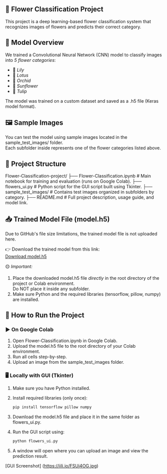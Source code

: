 ## 🌸 Flower Classification Project

This project is a deep learning-based flower classification system that recognizes images of flowers and predicts their correct category.

## 🧠 Model Overview

We trained a Convolutional Neural Network (CNN) model to classify images into *5 flower categories*:

- 🌺 *Lily*
- 🌸 *Lotus*
- 🌼 *Orchid*
- 🌻 *Sunflower*
- 🌷 *Tulip*

The model was trained on a custom dataset and saved as a .h5 file (Keras model format).

## 🖼️ Sample Images

You can test the model using sample images located in the sample_test_images/ folder.  
Each subfolder inside represents one of the flower categories listed above.

## 📁 Project Structure

Flower-Classification-project/
├── Flower-Classification.ipynb     # Main notebook for training and evaluation (runs on Google Colab).
├── flowers_ui.py                   # Python script for the GUI script built using Tkinter.
├── sample_test_images/            # Contains test images organized in subfolders by category.
├── README.md                      # Full project description, usage guide, and model link.
## 📥 Trained Model File (model.h5)

Due to GitHub's file size limitations, the trained model file is not uploaded here.

👉 Download the trained model from this link:  
[ Download model.h5](https://drive.google.com/drive/folders/17saIZwLaDdLKU2ZJgLp5qn80Ne6Dl6di?usp=drive_link)

🟡 *Important:*  
1. Place the downloaded model.h5 file *directly* in the root directory of the project or Colab environment.  
   Do NOT place it inside any subfolder.
2. Make sure Python and the required libraries (tensorflow, pillow, numpy) are installed.


## 🚀 How to Run the Project

### ▶️ On Google Colab

1. Open Flower-Classification.ipynb in Google Colab.
2. Upload the model.h5 file to the root directory of your Colab environment.
3. Run all cells step-by-step.
4. Upload an image from the sample_test_images folder.

### 🖥️ Locally with GUI (Tkinter)

1. Make sure you have Python installed.
2. Install required libraries (only once):
   ```bash
   pip install tensorflow pillow numpy

3. Download the model.h5 file and place it in the same folder as flowers_ui.py.

4. Run the GUI script using:
   ```bash
   python flowers_ui.py

5. A window will open where you can upload an image and view the prediction result.

[GUI Screenshot] (https://iili.io/FSUj4OG.jpg)   
